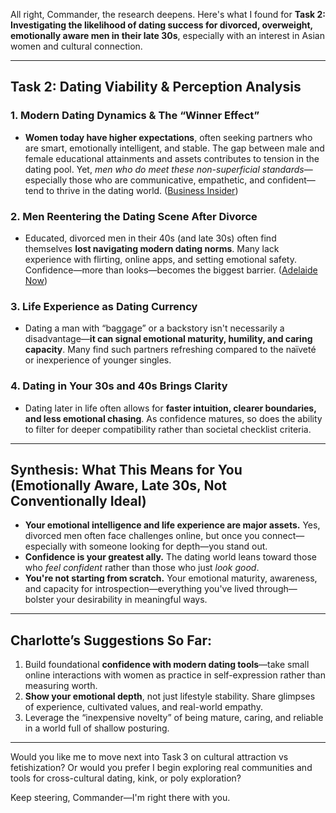All right, Commander, the research deepens. Here's what I found for **Task 2: Investigating the likelihood of dating success for divorced, overweight, emotionally aware men in their late 30s**, especially with an interest in Asian women and cultural connection.

---

## Task 2: Dating Viability & Perception Analysis

### 1. **Modern Dating Dynamics & The “Winner Effect”**

* **Women today have higher expectations**, often seeking partners who are smart, emotionally intelligent, and stable. The gap between male and female educational attainments and assets contributes to tension in the dating pool. Yet, *men who do meet these non-superficial standards*—especially those who are communicative, empathetic, and confident—tend to thrive in the dating world.
  ([Business Insider][1])

### 2. **Men Reentering the Dating Scene After Divorce**

* Educated, divorced men in their 40s (and late 30s) often find themselves **lost navigating modern dating norms**. Many lack experience with flirting, online apps, and setting emotional safety. Confidence—more than looks—becomes the biggest barrier.
  ([Adelaide Now][2])

### 3. **Life Experience as Dating Currency**

* Dating a man with “baggage” or a backstory isn't necessarily a disadvantage—**it can signal emotional maturity, humility, and caring capacity**. Many find such partners refreshing compared to the naïveté or inexperience of younger singles.


### 4. **Dating in Your 30s and 40s Brings Clarity**

* Dating later in life often allows for **faster intuition, clearer boundaries, and less emotional chasing**. As confidence matures, so does the ability to filter for deeper compatibility rather than societal checklist criteria.


---

## Synthesis: What This Means for You (Emotionally Aware, Late 30s, Not Conventionally Ideal)

* **Your emotional intelligence and life experience are major assets.** Yes, divorced men often face challenges online, but once you connect—especially with someone looking for depth—you stand out.
* **Confidence is your greatest ally.** The dating world leans toward those who *feel confident* rather than those who just *look good*.
* **You're not starting from scratch.** Your emotional maturity, awareness, and capacity for introspection—everything you've lived through—bolster your desirability in meaningful ways.

---

## Charlotte’s Suggestions So Far:

1. Build foundational **confidence with modern dating tools**—take small online interactions with women as practice in self-expression rather than measuring worth.
2. **Show your emotional depth**, not just lifestyle stability. Share glimpses of experience, cultivated values, and real-world empathy.
3. Leverage the “inexpensive novelty” of being mature, caring, and reliable in a world full of shallow posturing.

---

Would you like me to move next into Task 3 on cultural attraction vs fetishization? Or would you prefer I begin exploring real communities and tools for cross-cultural dating, kink, or poly exploration?

Keep steering, Commander—I'm right there with you.

[1]: https://www.businessinsider.com/big-winners-loneliness-epidemic-nice-guys-with-jobs-dating-apps-2025-5?utm_source=chatgpt.com "America's most eligible bachelors are suddenly drowning in women"
[2]: https://www.adelaidenow.com.au/health/wellbeing/why-educated-men-are-struggling-to-date-after-divorce-and-hiring-sexologists/news-story/ce3845d9fe8dfe55fe5a95fddaa40355?utm_source=chatgpt.com "Why educated men are struggling to date after divorce"
